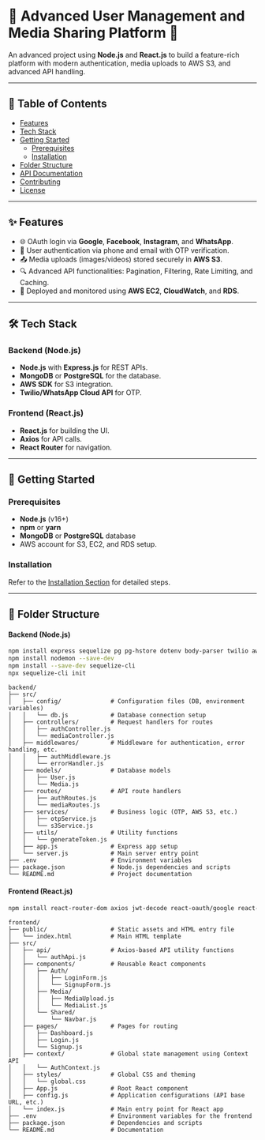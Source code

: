 # 🌟 Advanced User Management and Media Sharing Platform 🌟

An advanced project using **Node.js** and **React.js** to build a feature-rich platform with modern authentication, media uploads to AWS S3, and advanced API handling.

---

## 📖 **Table of Contents**

- [Features](#features)
- [Tech Stack](#tech-stack)
- [Getting Started](#getting-started)
  - [Prerequisites](#prerequisites)
  - [Installation](#installation)
- [Folder Structure](#folder-structure)
- [API Documentation](#api-documentation)
- [Contributing](#contributing)
- [License](#license)

---

## ✨ **Features**

- 🌐 OAuth login via **Google**, **Facebook**, **Instagram**, and **WhatsApp**.
- 🔐 User authentication via phone and email with OTP verification.
- 📤 Media uploads (images/videos) stored securely in **AWS S3**.
- 🔍 Advanced API functionalities: Pagination, Filtering, Rate Limiting, and Caching.
- 🚀 Deployed and monitored using **AWS EC2**, **CloudWatch**, and **RDS**.

---

## 🛠️ **Tech Stack**

### **Backend (Node.js)**

- **Node.js** with **Express.js** for REST APIs.
- **MongoDB** or **PostgreSQL** for the database.
- **AWS SDK** for S3 integration.
- **Twilio/WhatsApp Cloud API** for OTP.

### **Frontend (React.js)**

- **React.js** for building the UI.
- **Axios** for API calls.
- **React Router** for navigation.

---

## 🚀 **Getting Started**

### Prerequisites

- **Node.js** (v16+)
- **npm** or **yarn**
- **MongoDB** or **PostgreSQL** database
- AWS account for S3, EC2, and RDS setup.

### Installation

Refer to the [Installation Section](#installation) for detailed steps.

---

## 📂 **Folder Structure**

#### **Backend (Node.js)**

```bash
npm install express sequelize pg pg-hstore dotenv body-parser twilio aws-sdk bcryptjs jsonwebtoken cors helmet morgan
npm install nodemon --save-dev
npm install --save-dev sequelize-cli
npx sequelize-cli init
```

```plaintext
backend/
├── src/
│   ├── config/              # Configuration files (DB, environment variables)
│   │   └── db.js            # Database connection setup
│   ├── controllers/         # Request handlers for routes
│   │   ├── authController.js
│   │   └── mediaController.js
│   ├── middlewares/         # Middleware for authentication, error handling, etc.
│   │   ├── authMiddleware.js
│   │   └── errorHandler.js
│   ├── models/              # Database models
│   │   ├── User.js
│   │   └── Media.js
│   ├── routes/              # API route handlers
│   │   ├── authRoutes.js
│   │   └── mediaRoutes.js
│   ├── services/            # Business logic (OTP, AWS S3, etc.)
│   │   ├── otpService.js
│   │   └── s3Service.js
│   ├── utils/               # Utility functions
│   │   └── generateToken.js
│   ├── app.js               # Express app setup
│   └── server.js            # Main server entry point
├── .env                     # Environment variables
├── package.json             # Node.js dependencies and scripts
└── README.md                # Project documentation
```

#### **Frontend (React.js)**

```bash
npm install react-router-dom axios jwt-decode react-oauth/google react-facebook-login react-instagram-login react-redux redux toolkit react-hook-form styled-components @mui/material @emotion/react @emotion/styled react-dropzone react-bootstrap bootstrap react-devtools

```

```plaintext
frontend/
├── public/                  # Static assets and HTML entry file
│   └── index.html           # Main HTML template
├── src/
│   ├── api/                 # Axios-based API utility functions
│   │   └── authApi.js
│   ├── components/          # Reusable React components
│   │   ├── Auth/
│   │   │   ├── LoginForm.js
│   │   │   └── SignupForm.js
│   │   ├── Media/
│   │   │   ├── MediaUpload.js
│   │   │   └── MediaList.js
│   │   └── Shared/
│   │       └── Navbar.js
│   ├── pages/               # Pages for routing
│   │   ├── Dashboard.js
│   │   ├── Login.js
│   │   └── Signup.js
│   ├── context/             # Global state management using Context API
│   │   └── AuthContext.js
│   ├── styles/              # Global CSS and theming
│   │   └── global.css
│   ├── App.js               # Root React component
│   ├── config.js            # Application configurations (API base URL, etc.)
│   └── index.js             # Main entry point for React app
├── .env                     # Environment variables for the frontend
├── package.json             # Dependencies and scripts
└── README.md                # Documentation
```
